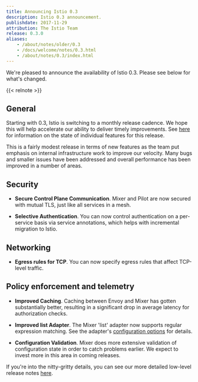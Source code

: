 ```yaml
---
title: Announcing Istio 0.3
description: Istio 0.3 announcement.
publishdate: 2017-11-29
attribution: The Istio Team
release: 0.3.0
aliases:
    - /about/notes/older/0.3
    - /docs/welcome/notes/0.3.html
    - /about/notes/0.3/index.html
---
```


We're pleased to announce the availability of Istio 0.3. Please see below for what's changed.

{{< relnote >}}

## General

Starting with 0.3, Istio is switching to a monthly release cadence. We hope this will help accelerate our ability
to deliver timely improvements. See [here](/about/feature-stages/) for information on the state of individual features
for this release.

This is a fairly modest release in terms of new features as the team put emphasis on internal
infrastructure work to improve our velocity. Many bugs and smaller issues have been addressed and
overall performance has been improved in a number of areas.

## Security

- **Secure Control Plane Communication**. Mixer and Pilot are now secured with mutual TLS, just like all services in a mesh.

- **Selective Authentication**. You can now control authentication on a per-service basis via service annotations,
which helps with incremental migration to Istio.

## Networking

- **Egress rules for TCP**. You can now specify egress rules that affect TCP-level traffic.

## Policy enforcement and telemetry

- **Improved Caching**. Caching between Envoy and Mixer has gotten substantially better, resulting in a
significant drop in average latency for authorization checks.

- **Improved list Adapter**. The Mixer 'list' adapter now supports regular expression matching. See the adapter's
[configuration options](/docs/reference/config/policy-and-telemetry/adapters/list/) for details.

- **Configuration Validation**. Mixer does more extensive validation of configuration state in order to catch problems earlier.
We expect to invest more in this area in coming releases.

If you're into the nitty-gritty details, you can see our more detailed low-level
release notes [here](https://github.com/istio/istio/wiki/v0.3.0).
